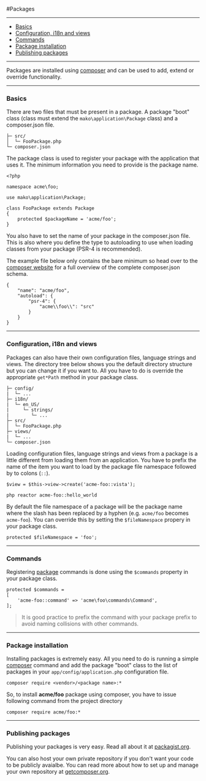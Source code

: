 #Packages

--------------------------------------------------------

* [Basics](#basics)
* [Configuration, i18n and views](#configuration_i18n_and_views)
* [Commands](#commands)
* [Package installation](#package_installation)
* [Publishing packages](#publishing_packages)

--------------------------------------------------------

Packages are installed using [composer](http://packagist.org/) and can be used to add, extend or override functionality.

--------------------------------------------------------

<a id="basics"></a>

### Basics

There are two files that must be present in a package. A package "boot" class (class must extend the ```mako\application\Package``` class) and a composer.json file.

	├─ src/
 	│  └─ FooPackage.php
	└─ composer.json

The package class is used to register your package with the application that uses it. The minimum information you need to provide is the package name.

	<?php

	namespace acme\foo;

	use mako\application\Package;

	class FooPackage extends Package
	{
		protected $packageName = 'acme/foo';
	}

You also have to set the name of your package in the composer.json file. This is also where you define the type to autoloading to use when loading classes from your package (PSR-4 is recommended).

The example file below only contains the bare minimum so head over to the [composer website](https://getcomposer.org/) for a full overview of the complete composer.json schema.

	{
	    "name": "acme/foo",
	    "autoload": {
	        "psr-4": {
	            "acme\\foo\\": "src"
	        }
	    }
	}

--------------------------------------------------------

<a id="configuration_i18n_and_views"></a>

### Configuration, i18n and views

Packages can also have their own configuration files, language strings and views. The directory tree below shows you the default directory structure but you can change it if you want to. All you have to do is override the appropriate ```get*Path``` method in your package class.

 	├─ config/
 	|  └─ ...
 	├─ i18n/
	|  └─ en_US/
	|     └─ strings/
    |        └─ ...
	├─ src/
 	│  └─ FooPackage.php
 	├─ views/
 	|  └─ ...
	└─ composer.json

Loading configuration files, language strings and views from a package is a little different from loading them from an application. You have to prefix the name of the item you want to load by the package file namespace followed by to colons (```::```).

	$view = $this->view->create('acme-foo::vista');

	php reactor acme-foo::hello_world

By default the file namespace of a package will be the package name where the slash has been replaced by a hyphen (e.g. ```acme/foo``` becomes ```acme-foo```). You can override this by setting the ```$fileNamespace``` propery in your package class.

	protected $fileNamespace = 'foo';

--------------------------------------------------------

<a id="commands"></a>

### Commands

Registering [package](:base_url:/docs/:version:/command-line:custom-commands) commands is done using the ```$commands``` property in your package class.

	protected $commands = 
	[
		'acme-foo::command' => 'acme\foo\commands\Command',
	];

> It is good practice to prefix the command with your package prefix to avoid naming collisions with other commands.

--------------------------------------------------------

<a id="package_installation"></a>

### Package installation

Installing packages is extremely easy. All you need to do is running a simple [composer](https://getcomposer.org/) command and add the package "boot" class to the list of packages in your ```app/config/application.php``` configuration file.

	composer require <vendor>/<package name>:*

So, to install **acme/foo** package using composer, you have to issue following command from the project directory

	composer require acme/foo:*

--------------------------------------------------------

<a id="publishing_packages"></a>

### Publishing packages

Publishing your packages is very easy. Read all about it at [packagist.org](http://packagist.org/).

You can also host your own private repository if you don't want your code to be publicly avaialbe. You can read more about how to set up and manage your own repository at [getcomposer.org](https://getcomposer.org/doc/05-repositories.md#hosting-your-own).

